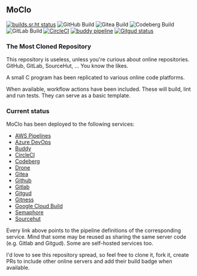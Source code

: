 ## MoClo

[![builds.sr.ht status](https://builds.sr.ht/~ka_st/moclo/commits/master/build.yml.svg)](https://builds.sr.ht/~ka_st/moclo/commits/master/build.yml?) ![GitHub Build](https://github.com/KaSt/moclo/actions/workflows/build.yml/badge.svg) ![Gitea Build](https://gitea.com/KaSt/moclo/actions/workflows/build.yml/badge.svg) ![Codeberg Build](https://codeberg.org/KaSt/moclo/badges/workflows/build.yml/badge.svg) ![GitLab Build](https://gitlab.com/Kapppa/moclo/badges/master/pipeline.svg) [![CircleCI](https://dl.circleci.com/status-badge/img/circleci/N48JnXvXTL7JuZDQeQ43YM/6oYrGmoLX4VyQ2VucQzfm4/tree/master.svg?style=svg)](https://dl.circleci.com/status-badge/redirect/circleci/N48JnXvXTL7JuZDQeQ43YM/6oYrGmoLX4VyQ2VucQzfm4/tree/master) [![buddy pipeline](https://eu.buddy.works/pm---8/moclo/pipelines/pipeline/199425/badge.svg?token=bb3a1947d2c144ba6363b1aaa3a0a19fcc0e76a7d6b98d82b446850015cf602c "buddy pipeline")](https://eu.buddy.works/pm---8/moclo/pipelines/pipeline/199425) 
[![Gitgud status](https://gitgud.io/Kapppa/moclo/badges/master/pipeline.svg)](https://gitgud.io/Kapppa/moclo/-/commits/master)



### The Most Cloned Repository
This repository is useless, unless you're curious about online repositories. 
GitHub, GitLab, SourceHut, ... You know the likes.

A small C program has been replicated to various online code platforms. 

When available, workflow actions have been included. 
These will build, lint and run tests. They can serve as a basic template.

### Current status
MoClo has been deployed to the following services:
- [AWS Pipelines](https://github.com/KaSt/moclo/blob/master/awsbuildspec.yml)
- [Azure DevOps](https://github.com/KaSt/moclo/blob/master/azure-pipelines.yml)
- [Buddy](https://github.com/KaSt/moclo/tree/master/.buddy)
- [CircleCI](https://github.com/KaSt/moclo/tree/master/.circleci)
- [Codeberg](https://github.com/KaSt/moclo/tree/master/.forgejo/workflows)
- [Drone](https://github.com/KaSt/moclo/blob/master/.drone.yml)
- [Gitea](https://github.com/KaSt/moclo/tree/master/.gitea/workflows)
- [Github](https://github.com/KaSt/moclo/tree/master/.github/workflows)
- [Gitlab](https://github.com/KaSt/moclo/blob/master/.gitlab-ci.yml)
- [Gitgud](https://github.com/KaSt/moclo/blob/master/.gitlab-ci.yml)
- [Gitness](https://github.com/KaSt/moclo/tree/master/.harness)
- [Google Cloud Build](https://github.com/KaSt/moclo/blob/master/cloudbuild.yaml)
- [Semaphore](https://github.com/KaSt/moclo/tree/master/.semaphore/semaphore.yml)
- [Sourcehut](https://github.com/KaSt/moclo/tree/master/.builds)


Every link above points to the pipeline definitions of the corresponding service. Mind that some may be reused as sharing the same server code (e.g. Gitlab and Gitgud). Some are self-hosted services too.

I'd love to see this repository spread, so feel free to clone it, fork it, create PRs to include other online servers and add their build badge when available.


